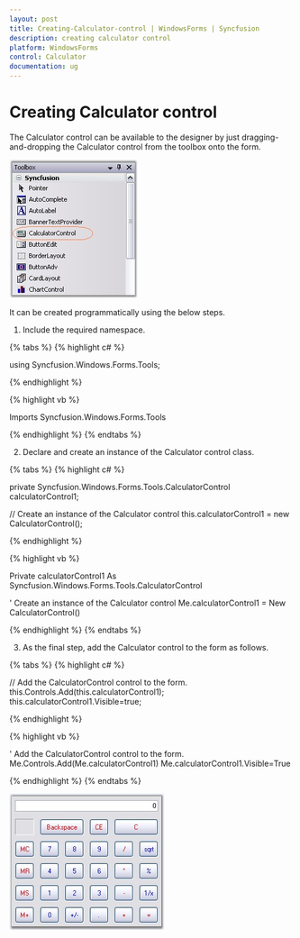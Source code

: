 ```yaml
---
layout: post
title: Creating-Calculator-control | WindowsForms | Syncfusion
description: creating calculator control
platform: WindowsForms
control: Calculator
documentation: ug
---
```


# Creating Calculator control

The Calculator control can be available to the designer by just dragging-and-dropping the Calculator control from the toolbox onto the form. 

![](Overview_images/Overview_img111.jpeg) 

It can be created programmatically using the below steps.

1. Include the required namespace.

{% tabs %}
{% highlight c# %}

using Syncfusion.Windows.Forms.Tools;

{% endhighlight %}

{% highlight vb %}

Imports Syncfusion.Windows.Forms.Tools

{% endhighlight %}
{% endtabs %}

2. Declare and create an instance of the Calculator control class.

{% tabs %}
{% highlight c# %}

private Syncfusion.Windows.Forms.Tools.CalculatorControl calculatorControl1;

// Create an instance of the Calculator control
this.calculatorControl1 = new CalculatorControl();

{% endhighlight %}

{% highlight vb %}

Private calculatorControl1 As Syncfusion.Windows.Forms.Tools.CalculatorControl

' Create an instance of the Calculator control
Me.calculatorControl1 = New CalculatorControl()

{% endhighlight %}
{% endtabs %}

3. As the final step, add the Calculator control to the form as follows.

{% tabs %}
{% highlight c# %}

// Add the CalculatorControl control to the form.
this.Controls.Add(this.calculatorControl1);
this.calculatorControl1.Visible=true;

{% endhighlight %}

{% highlight vb %}

' Add the CalculatorControl control to the form.
Me.Controls.Add(Me.calculatorControl1)
Me.calculatorControl1.Visible=True

{% endhighlight %}
{% endtabs %}

![](Overview_images/Overview_img112.jpeg) 
